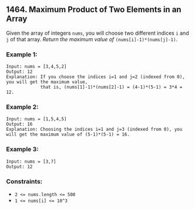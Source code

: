 ## 1464. Maximum Product of Two Elements in an Array

Given the array of integers ```nums```, you will choose two different indices ```i``` and ```j``` of that array. *Return the maximum value of* ```(nums[i]-1)*(nums[j]-1)```.

### Example 1:
```
Input: nums = [3,4,5,2]
Output: 12
Explanation: If you choose the indices i=1 and j=2 (indexed from 0), you will get the maximum value,
             that is, (nums[1]-1)*(nums[2]-1) = (4-1)*(5-1) = 3*4 = 12.
```
### Example 2:
```
Input: nums = [1,5,4,5]
Output: 16
Explanation: Choosing the indices i=1 and j=3 (indexed from 0), you will get the maximum value of (5-1)*(5-1) = 16.
```
### Example 3:
```
Input: nums = [3,7]
Output: 12
```

### Constraints:

* ```2 <= nums.length <= 500```
* ```1 <= nums[i] <= 10^3```